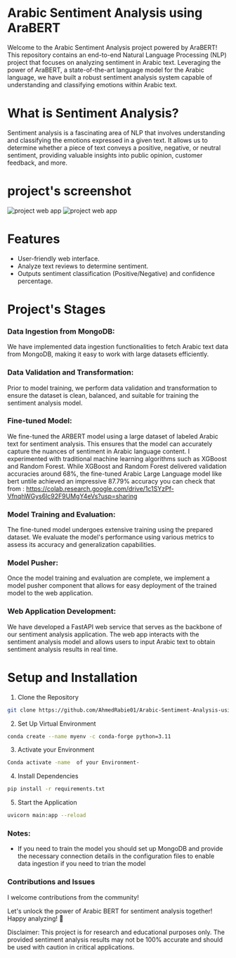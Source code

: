 # Arabic Sentiment Analysis using AraBERT 


Welcome to the Arabic Sentiment Analysis project powered by AraBERT! This repository contains an end-to-end Natural Language Processing (NLP) project that focuses on analyzing sentiment in Arabic text. Leveraging the power of AraBERT, a state-of-the-art language model for the Arabic language, we have built a robust sentiment analysis system capable of understanding and classifying emotions within Arabic text.

# What is Sentiment Analysis?
Sentiment analysis is a fascinating area of NLP that involves understanding and classifying the emotions expressed in a given text. It allows us to determine whether a piece of text conveys a positive, negative, or neutral sentiment, providing valuable insights into public opinion, customer feedback, and more.


# project's screenshot
![project web app](https://github.com/AhmedRabie01/Arabic-Sentiment-Analysis-using-Arabic-BERT/blob/main/photo/Screenshot_12-12-2024_21316_127.0.0.1.jpeg)
![project web app](https://github.com/AhmedRabie01/Arabic-Sentiment-Analysis-using-Arabic-BERT/blob/main/photo/Screenshot_12-12-2024_21233_127.0.0.1.jpeg)



# Features
- User-friendly web interface.
- Analyze text reviews to determine sentiment.
- Outputs sentiment classification (Positive/Negative) and confidence percentage.

#  Project's Stages

### Data Ingestion from MongoDB:
We have implemented data ingestion functionalities to fetch Arabic text data from MongoDB, making it easy to work with large datasets efficiently.

### Data Validation and Transformation: 
Prior to model training, we perform data validation and transformation to ensure the dataset is clean, balanced, and suitable for training the sentiment analysis model.

### Fine-tuned Model: 
We fine-tuned the ARBERT model using a large dataset of labeled Arabic text for sentiment analysis. This ensures that the model can accurately capture the nuances of sentiment in Arabic language content.
I experimented with traditional machine learning algorithms such as XGBoost and Random Forest. While XGBoost and Random Forest delivered validation accuracies around 68%, the fine-tuned Arabic Large Language model like bert untile  achieved an impressive 87.79% accuracy
you can check that from :
https://colab.research.google.com/drive/1c1SYzPf-VfnqhWGys6lc92F9UMgY4eVs?usp=sharing

### Model Training and Evaluation:
The fine-tuned model undergoes extensive training using the prepared dataset. We evaluate the model's performance using various metrics to assess its accuracy and generalization capabilities.

### Model Pusher:
Once the model training and evaluation are complete, we implement a model pusher component that allows for easy deployment of the trained model to the web application.

### Web Application Development:
We have developed a FastAPI web service that serves as the backbone of our sentiment analysis application. The web app interacts with the sentiment analysis model and allows users to input Arabic text to obtain sentiment analysis results in real time.

# Setup and Installation
1) Clone the Repository

```bash
git clone https://github.com/AhmedRabie01/Arabic-Sentiment-Analysis-using-Arabic-BERT.git

```
2) Set Up Virtual Environment 
```bash 
conda create --name myenv -c conda-forge python=3.11
```
3) Activate your Environment 
```bash
Conda activate -name  of your Environment-
``` 
4. Install Dependencies
```bash
pip install -r requirements.txt
```

5. Start the Application
```bash
uvicorn main:app --reload
```
### Notes:

- If you need to train the model you should set up MongoDB and provide the necessary connection details in the configuration files to enable data ingestion if you need to trian the model 

### Contributions and Issues
I welcome contributions from the community! 

Let's unlock the power of Arabic BERT for sentiment analysis together! Happy analyzing! :rocket:

Disclaimer: This project is for research and educational purposes only. The provided sentiment analysis results may not be 100% accurate and should be used with caution in critical applications.
